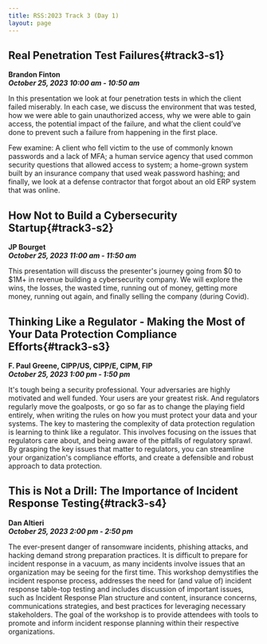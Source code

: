 ```yaml
---
title: RSS:2023 Track 3 (Day 1)
layout: page
---
```


## Real Penetration Test Failures{#track3-s1}
**Brandon Finton<br>
*October 25, 2023 10:00 am - 10:50 am***

In this presentation we look at four penetration tests in which the client failed miserably.  In each case, we discuss the environment that was tested, how we were able to gain unauthorized access, why we were able to gain access, the potential impact of the failure, and what the client could’ve done to prevent such a failure from happening in the first place.

Few examine: A client who fell victim to the use of commonly known passwords and a lack of MFA; a human service agency that used common security questions that allowed access to system; a home-grown system built by an insurance company that used weak password hashing; and finally, we look at a defense contractor that forgot about an old ERP system that was online.

## How Not to Build a Cybersecurity Startup{#track3-s2}
**JP Bourget<br>
*October 25, 2023 11:00 am - 11:50 am*** 

This presentation will discuss the presenter's journey going from $0 to $1M+ in revenue building a cybersecurity company. We will explore the wins, the losses, the wasted time, running out of money, getting more money, running out again, and finally selling the company (during Covid).

## Thinking Like a Regulator - Making the Most of Your Data Protection Compliance Efforts{#track3-s3}
**F. Paul Greene, CIPP/US, CIPP/E, CIPM, FIP<br>
*October 25, 2023 1:00 pm - 1:50 pm***

It's tough being a security professional.  Your adversaries are highly motivated and well funded.  Your users are your greatest risk.  And regulators regularly move the goalposts, or go so far as to change the playing field entirely, when writing the rules on how you must protect your data and your systems.  The key to mastering the complexity of data protection regulation is learning to think like a regulator.  This involves focusing on the issues that regulators care about, and being aware of the pitfalls of regulatory sprawl.  By grasping the key issues that matter to regulators, you can streamline your organization's compliance efforts, and create a defensible and robust approach to data protection.

## This is Not a Drill: The Importance of Incident Response Testing{#track3-s4}
**Dan Altieri<br>
*October 25, 2023 2:00 pm - 2:50 pm***

The ever-present danger of ransomware incidents, phishing attacks, and hacking demand strong preparation practices. It is difficult to prepare for incident response in a vacuum, as many incidents involve issues that an organization may be seeing for the first time. This workshop demystifies the incident response process, addresses the need for (and value of) incident response table-top testing and includes discussion of important issues, such as Incident Response Plan structure and content, insurance concerns, communications strategies, and best practices for leveraging necessary stakeholders. The goal of the workshop is to provide attendees with tools to promote and inform incident response planning within their respective organizations.
